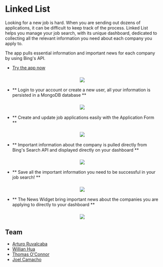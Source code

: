 # Linked List

Looking for a new job is hard. When you are sending out dozens of applications, it can be difficult to keep track of the process. Linked List helps you manage your job search, with its unique dashboard, dedicated to collecting all the relevant information you need about each company you apply to.

The app pulls essential information and important news for each company by using Bing's API.

* [Try the app now]

<h3 align="center">
  <img src="https://dl.dropboxusercontent.com/s/ppkzuyakjikueev/ll_01.png?dl=0" />
</h3>

* ** Login to your account or create a new user, all your information is persisted in a MongoDB database **

<h3 align="center">
  <img src="https://dl.dropboxusercontent.com/s/dadugk8y6z52qin/ll_02.png?dl=0" />
</h3>

* ** Create and update job applications easily with the Application Form **

<h3 align="center">
  <img src="https://dl.dropboxusercontent.com/s/cf5iwn0i5mkd9w8/ll_03.png?dl=0" />
</h3>

* ** Important information about the company is pulled directly from Bing's Search API and displayed directly on your dashboard **

<h3 align="center">
  <img src="https://dl.dropboxusercontent.com/s/zqioti9fz0a30gh/ll_04.png?dl=0" />
</h3>

* ** Save all the important information you need to be successful in your job search! **

<h3 align="center">
  <img src="https://dl.dropboxusercontent.com/s/w6qgu418ro9ep4o/ll_05.png?dl=0" />
</h3>

* ** The News Widget bring important news about the companies you are applying to directly to your dashboard **

<h3 align="center">
  <img src="https://dl.dropboxusercontent.com/s/vfgja94ol0a34so/ll_06.png?dl=0" />
</h3>

Team
------

* [Arturo Ruvalcaba]
* [Willian Hua]
* [Thomas O'Connor]
* [Joel Camacho]

<!---
Link References
-->

[Try the app now]:https://linkedlistjobs.herokuapp.com
[Arturo Ruvalcaba]:https://github.com/aruvham
[Willian Hua]:https://github.com/huawillian
[Joel Camacho]:https://github.com/joelcamacho
[Thomas O'Connor]:https://github.com/tgoc99
